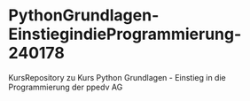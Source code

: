 # PythonGrundlagen-EinstiegindieProgrammierung-240178
KursRepository zu Kurs Python Grundlagen - Einstieg in die Programmierung der ppedv AG
